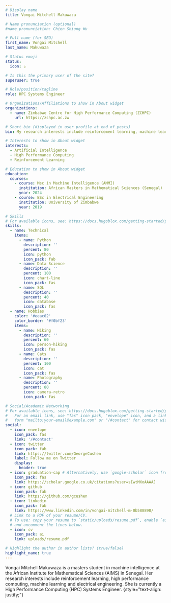 ```yaml
---
# Display name
title: Vongai Mitchell Makuwaza

# Name pronunciation (optional)
#name_pronunciation: Chien Shiung Wu

# Full name (for SEO)
first_name: Vongai Mitchell
last_name: Makuwaza

# Status emoji
status:
  icon: ☕️

# Is this the primary user of the site?
superuser: true

# Role/position/tagline
role: HPC Systems Engineer

# Organizations/Affiliations to show in About widget
organizations:
  - name: Zimbabwe Centre for High Performance Computing (ZCHPC)
    url: https://zchpc.ac.zw

# Short bio (displayed in user profile at end of posts)
bio: My research interests include reinforcement learning, machine learning and high performance engineering.

# Interests to show in About widget
interests:
  - Artificial Intelligence
  - High Performance Computing
  - Reinforcement Learning

# Education to show in About widget
education:
  courses:
    - course: Msc in Machine Intelligence (AMMI)
      institution: African Masters in Mathematical Sciences (Senegal)
      year: 2024
    - course: BSc in Electrical Engineering
      institution: University of Zimbabwe
      year: 2019

# Skills
# For available icons, see: https://docs.hugoblox.com/getting-started/page-builder/#icons
skills:
  - name: Technical
    items:
      - name: Python
        description: ''
        percent: 80
        icon: python
        icon_pack: fab
      - name: Data Science
        description: ''
        percent: 100
        icon: chart-line
        icon_pack: fas
      - name: SQL
        description: ''
        percent: 40
        icon: database
        icon_pack: fas
  - name: Hobbies
    color: '#eeac02'
    color_border: '#f0bf23'
    items:
      - name: Hiking
        description: ''
        percent: 60
        icon: person-hiking
        icon_pack: fas
      - name: Cats
        description: ''
        percent: 100
        icon: cat
        icon_pack: fas
      - name: Photography
        description: ''
        percent: 80
        icon: camera-retro
        icon_pack: fas

# Social/Academic Networking
# For available icons, see: https://docs.hugoblox.com/getting-started/page-builder/#icons
#   For an email link, use "fas" icon pack, "envelope" icon, and a link in the
#   form "mailto:your-email@example.com" or "/#contact" for contact widget.
social:
  - icon: envelope
    icon_pack: fas
    link: '/#contact'
  - icon: twitter
    icon_pack: fab
    link: https://twitter.com/GeorgeCushen
    label: Follow me on Twitter
    display:
      header: true
  - icon: graduation-cap # Alternatively, use `google-scholar` icon from `ai` icon pack
    icon_pack: fas
    link: https://scholar.google.co.uk/citations?user=sIwtMXoAAAAJ
  - icon: github
    icon_pack: fab
    link: https://github.com/gcushen
  - icon: linkedin
    icon_pack: fab
    link: https://www.linkedin.com/in/vongai-mitchell-m-0b588898/
  # Link to a PDF of your resume/CV.
  # To use: copy your resume to `static/uploads/resume.pdf`, enable `ai` icons in `params.yaml`,
  # and uncomment the lines below.
  - icon: cv
    icon_pack: ai
    link: uploads/resume.pdf

# Highlight the author in author lists? (true/false)
highlight_name: true
---
```


Vongai Mitchell Makuwaza is a masters student in machine intelligence at the African Institute for Mathematical Sciences (AIMS) in Senegal. Her research interests include reinforcement learning, high performance computing, machine learning and electrical engineering. She is currently a High Performance Computing (HPC) Systems Engineer.
{style="text-align: justify;"}

